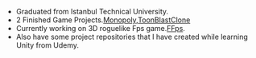 - Graduated from Istanbul Technical University.
- 2 Finished Game Projects.[Monopoly](https://github.com/Ykanber/Monopoly),[ToonBlastClone](https://github.com/Ykanber/ToonBlastClone)
- Currently working on 3D roguelike Fps game.[FFps](https://github.com/Ykanber/FFps).
- Also have some project repositories that I have created while learning Unity from Udemy.
